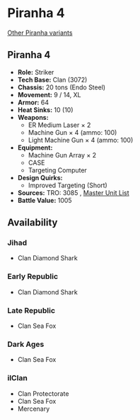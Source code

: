 # Piranha 4 

[Other Piranha variants](../piranha.md) 

## Piranha 4 

- **Role:** Striker 
- **Tech Base:** Clan (3072) 
- **Chassis:** 20 tons (Endo Steel) 
- **Movement:** 9 / 14, XL 
- **Armor:** 64 
- **Heat Sinks:** 10 (10) 
- **Weapons:** 
  - ER Medium Laser × 2 
  - Machine Gun × 4 (ammo: 100) 
  - Light Machine Gun × 4 (ammo: 100) 
- **Equipment:** 
  - Machine Gun Array × 2 
  - CASE 
  - Targeting Computer 
- **Design Quirks:** 
  - Improved Targeting (Short) 
- **Sources:** TRO: 3085 , [Master Unit List](http://masterunitlist.info/Unit/Details/2534) 
- **Battle Value:** 1005 

## Availability 

### Jihad 

- Clan Diamond Shark 

### Early Republic 

- Clan Diamond Shark 

### Late Republic 

- Clan Sea Fox 

### Dark Ages 

- Clan Sea Fox 

### ilClan 

- Clan Protectorate 
- Clan Sea Fox 
- Mercenary 

